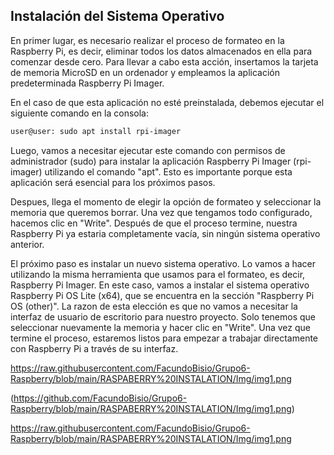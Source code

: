 ## Instalación del Sistema Operativo

En primer lugar, es necesario realizar el proceso de formateo en la Raspberry Pi, es decir, eliminar todos los datos almacenados en ella para comenzar desde cero. Para llevar a cabo esta acción, insertamos la tarjeta de memoria MicroSD en un ordenador y empleamos la aplicación predeterminada Raspberry Pi Imager.

En el caso de que esta aplicación no esté preinstalada, debemos ejecutar el siguiente comando en la consola:

```bash
user@user: sudo apt install rpi-imager
```

Luego, vamos a necesitar ejecutar este comando con permisos de administrador (sudo) para instalar la aplicación Raspberry Pi Imager (rpi-imager) utilizando el comando "apt". Esto es importante porque esta aplicación será esencial para los próximos pasos.

Despues, llega el momento de elegir la opción de formateo y seleccionar la memoria que queremos borrar. Una vez que tengamos todo configurado, hacemos clic en "Write". Después de que el proceso termine, nuestra Raspberry Pi ya estaria completamente vacía, sin ningún sistema operativo anterior.

El próximo paso es instalar un nuevo sistema operativo. Lo vamos a hacer utilizando la misma herramienta que usamos para el formateo, es decir, Raspberry Pi Imager. En este caso, vamos a instalar el sistema operativo Raspberry Pi OS Lite (x64), que se encuentra en la sección "Raspberry Pi OS (other)". La razon de esta elección es que no vamos a necesitar la interfaz de usuario de escritorio para nuestro proyecto. Solo tenemos que seleccionar nuevamente la memoria y hacer clic en "Write". Una vez que termine el proceso, estaremos listos para empezar a trabajar directamente con Raspberry Pi a través de su interfaz. 


https://raw.githubusercontent.com/FacundoBisio/Grupo6-Raspberry/blob/main/RASPABERRY%20INSTALATION/Img/img1.png

<span>(</span><span>https://github.com/FacundoBisio/Grupo6-Raspberry/blob/main/RASPABERRY%20INSTALATION/Img/img1.png</span><span>)</span>

https://raw.githubusercontent.com/FacundoBisio/Grupo6-Raspberry/blob/main/RASPABERRY%20INSTALATION/Img/img1.png
